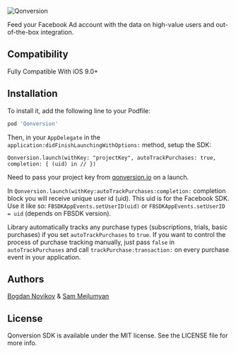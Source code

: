 ![Qonversion](https://qonversion.io/assets/img/brand.png)

Feed your Facebook Ad account with the data on high-value users and out-of-the-box integration.

## Compatibility
Fully Compatible With iOS 9.0+

## Installation

To install it, add the following line to your Podfile:

```ruby
pod 'Qonversion'
```

Then, in your `AppDelegate` in the `application:didFinishLaunchingWithOptions:` method, setup the SDK:

`Qonversion.launch(withKey: "projectKey", autoTrackPurchases: true, completion: { (uid) in
            //
        })`

Need to pass your project key from [qonversion.io](https://qonversion.io) on a launch.

In `Qonversion.launch(withKey:autoTrackPurchases:completion:` completion block you will receive unique user id (uid). This uid is for the Facebook SDK. Use it like so: `FBSDKAppEvents.setUserID(uid)` or `FBSDKAppEvents.setUserID = uid` (depends on FBSDK version).

Library automatically tracks any purchase types (subscriptions, trials, basic purchases) if you set `autoTrackPurchases` to `true`. If you want to control the process of purchase tracking manually, just pass `false` in `autoTrackPurchases` and call `trackPurchase:transaction:` on every purchase event in your application.

## Authors

[Bogdan Novikov](https://github.com/Axcic) & [Sam Mejlumyan](https://github.com/smejl)

## License

Qonversion SDK is available under the MIT license. See the LICENSE file for more info.
